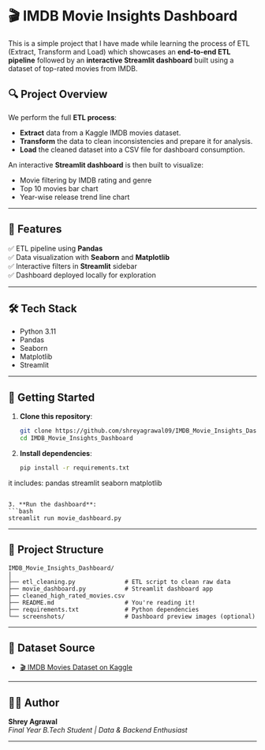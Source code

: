 # 🎬 IMDB Movie Insights Dashboard

This is a simple project that I have made while learning the process of ETL (Extract, Transform and Load) which showcases an **end-to-end ETL pipeline** followed by an **interactive Streamlit dashboard** built using a dataset of top-rated movies from IMDB.

## 🔍 Project Overview

We perform the full **ETL process**:
- **Extract** data from a Kaggle IMDB movies dataset.
- **Transform** the data to clean inconsistencies and prepare it for analysis.
- **Load** the cleaned dataset into a CSV file for dashboard consumption.

An interactive **Streamlit dashboard** is then built to visualize:
- Movie filtering by IMDB rating and genre
- Top 10 movies bar chart
- Year-wise release trend line chart

---

## 📌 Features

✅ ETL pipeline using **Pandas**  
✅ Data visualization with **Seaborn** and **Matplotlib**  
✅ Interactive filters in **Streamlit** sidebar  
✅ Dashboard deployed locally for exploration  

---

## 🛠️ Tech Stack

- Python 3.11
- Pandas
- Seaborn
- Matplotlib
- Streamlit


---

## 🚀 Getting Started

1. **Clone this repository**:
   ```bash
   git clone https://github.com/shreyagrawal09/IMDB_Movie_Insights_Dashboard.git
   cd IMDB_Movie_Insights_Dashboard
   ```

2. **Install dependencies**:
   ```bash
   pip install -r requirements.txt
it includes:
pandas
streamlit
seaborn
matplotlib

   ```

3. **Run the dashboard**:
   ```bash
   streamlit run movie_dashboard.py
   ```

---

## 📁 Project Structure

```
IMDB_Movie_Insights_Dashboard/
│
├── etl_cleaning.py              # ETL script to clean raw data
├── movie_dashboard.py           # Streamlit dashboard app
├── cleaned_high_rated_movies.csv
├── README.md                    # You're reading it!
├── requirements.txt             # Python dependencies
└── screenshots/                 # Dashboard preview images (optional)
```

---

## 📂 Dataset Source

- [🎬 IMDB Movies Dataset on Kaggle](https://www.kaggle.com/datasets/harshitshankhdhar/imdb-dataset-of-top-1000-movies-and-tv-shows)


---

## 👨‍💻 Author

**Shrey Agrawal**  
*Final Year B.Tech Student | Data & Backend Enthusiast*

---
